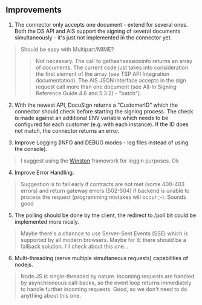 Improvements
------------

1. The connector only accepts one document - extend for several ones. Both the DS API and AIS support the signing of several documents simultaneously - it's just not implemented in the connector yet.

> Should be easy with Multipart/MIME?
>> Not necessary. The call to gethashsessioninfo returns an array of documents. The current code just takes into consideration the first element of the array (see TSP API Integration documentation). The AIS JSON interface accepts in the sign request call more than one document (see All-In Signing Reference Guide 4.6 and 5.3.2) - "batch").

2. With the newest API, DocuSign returns a "CustomerID" which the connector should check before starting the signing process. The check is made against an additional ENV variable which needs to be configured for each customer (e.g. with each instance). If the ID does not match, the connector returns an error.

3. Improve Logging (INFO and DEBUG modes - log files instead of using the console).

> I suggest using the [Winston](https://github.com/winstonjs/winston) framework for loggin purposes.
Ok

4. Improve Error Handling.

> Suggestion is to fail early if contracts are not met (some 400-403 errors) and return gateway errors (502-504) if backend is unable to process the request (programming mistakes will occur ;-).
Sounds good

5. The polling should be done by the client, the redirect to /poll bit could be implemented more nicely.

> Maybe there's a channce to use Server-Sent Events (SSE) which is supported by all modern browsers. Maybe for IE there should be a fallback solution.
I'll check about this one...

6. Multi-threading (serve multiple simultaneous requests) capabilities of nodejs.

> Node.JS is single-threaded by nature. Incoming requests are handled by asynchronouus call-backs, so the event loop returns immediately to handle further incoming requests.
Good, so we don't need to do anything about this one.
